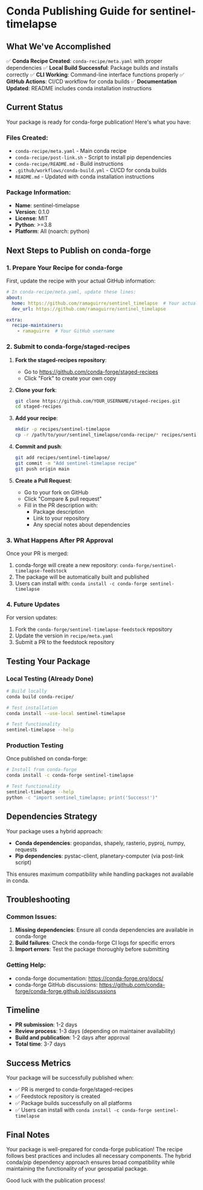 # Conda Publishing Guide for sentinel-timelapse

## What We've Accomplished

✅ **Conda Recipe Created**: `conda-recipe/meta.yaml` with proper dependencies
✅ **Local Build Successful**: Package builds and installs correctly
✅ **CLI Working**: Command-line interface functions properly
✅ **GitHub Actions**: CI/CD workflow for conda builds
✅ **Documentation Updated**: README includes conda installation instructions

## Current Status

Your package is ready for conda-forge publication! Here's what you have:

### Files Created:
- `conda-recipe/meta.yaml` - Main conda recipe
- `conda-recipe/post-link.sh` - Script to install pip dependencies
- `conda-recipe/README.md` - Build instructions
- `.github/workflows/conda-build.yml` - CI/CD for conda builds
- `README.md` - Updated with conda installation instructions

### Package Information:
- **Name**: sentinel-timelapse
- **Version**: 0.1.0
- **License**: MIT
- **Python**: >=3.8
- **Platform**: All (noarch: python)

## Next Steps to Publish on conda-forge

### 1. Prepare Your Recipe for conda-forge

First, update the recipe with your actual GitHub information:

```yaml
# In conda-recipe/meta.yaml, update these lines:
about:
  home: https://github.com/ramaguirre/sentinel_timelapse  # Your actual repo
  dev_url: https://github.com/ramaguirre/sentinel_timelapse

extra:
  recipe-maintainers:
    - ramaguirre  # Your GitHub username
```

### 2. Submit to conda-forge/staged-recipes

1. **Fork the staged-recipes repository**:
   - Go to https://github.com/conda-forge/staged-recipes
   - Click "Fork" to create your own copy

2. **Clone your fork**:
   ```bash
   git clone https://github.com/YOUR_USERNAME/staged-recipes.git
   cd staged-recipes
   ```

3. **Add your recipe**:
   ```bash
   mkdir -p recipes/sentinel-timelapse
   cp -r /path/to/your/sentinel_timelapse/conda-recipe/* recipes/sentinel-timelapse/
   ```

4. **Commit and push**:
   ```bash
   git add recipes/sentinel-timelapse/
   git commit -m "Add sentinel-timelapse recipe"
   git push origin main
   ```

5. **Create a Pull Request**:
   - Go to your fork on GitHub
   - Click "Compare & pull request"
   - Fill in the PR description with:
     - Package description
     - Link to your repository
     - Any special notes about dependencies

### 3. What Happens After PR Approval

Once your PR is merged:
1. conda-forge will create a new repository: `conda-forge/sentinel-timelapse-feedstock`
2. The package will be automatically built and published
3. Users can install with: `conda install -c conda-forge sentinel-timelapse`

### 4. Future Updates

For version updates:
1. Fork the `conda-forge/sentinel-timelapse-feedstock` repository
2. Update the version in `recipe/meta.yaml`
3. Submit a PR to the feedstock repository

## Testing Your Package

### Local Testing (Already Done)
```bash
# Build locally
conda build conda-recipe/

# Test installation
conda install --use-local sentinel-timelapse

# Test functionality
sentinel-timelapse --help
```

### Production Testing
Once published on conda-forge:
```bash
# Install from conda-forge
conda install -c conda-forge sentinel-timelapse

# Test functionality
sentinel-timelapse --help
python -c "import sentinel_timelapse; print('Success!')"
```

## Dependencies Strategy

Your package uses a hybrid approach:
- **Conda dependencies**: geopandas, shapely, rasterio, pyproj, numpy, requests
- **Pip dependencies**: pystac-client, planetary-computer (via post-link script)

This ensures maximum compatibility while handling packages not available in conda.

## Troubleshooting

### Common Issues:
1. **Missing dependencies**: Ensure all conda dependencies are available in conda-forge
2. **Build failures**: Check the conda-forge CI logs for specific errors
3. **Import errors**: Test the package thoroughly before submitting

### Getting Help:
- conda-forge documentation: https://conda-forge.org/docs/
- conda-forge GitHub discussions: https://github.com/conda-forge/conda-forge.github.io/discussions

## Timeline

- **PR submission**: 1-2 days
- **Review process**: 1-3 days (depending on maintainer availability)
- **Build and publication**: 1-2 days after approval
- **Total time**: 3-7 days

## Success Metrics

Your package will be successfully published when:
- ✅ PR is merged to conda-forge/staged-recipes
- ✅ Feedstock repository is created
- ✅ Package builds successfully on all platforms
- ✅ Users can install with `conda install -c conda-forge sentinel-timelapse`

## Final Notes

Your package is well-prepared for conda-forge publication! The recipe follows best practices and includes all necessary components. The hybrid conda/pip dependency approach ensures broad compatibility while maintaining the functionality of your geospatial package.

Good luck with the publication process!
